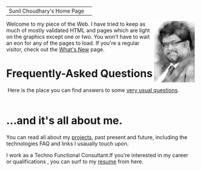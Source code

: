 <?xml version="1.0" encoding="ISO-8859-1"?>
<!DOCTYPE html PUBLIC "-//W3C//DTD XHTML 1.0 Transitional//EN" "http://www.w3.org/TR/xhtml1/DTD/xhtml1-transitional.dtd">
<html xmlns="http://www.w3.org/1999/xhtml">
<head>
  <link rev="made" href="mailto:sunil.choudhary@gmail.com"></link>
  <link rel="stylesheet" href="sitestyle.css" type="text/css"></link>
  <meta name="description" content="For regular visitors"></meta>
  <meta name="keywords" content=""></meta>
  <meta name="MSSmartTagsPreventParsing" content="TRUE"></meta>
  <title>Sunil Choudhary's website</title>
</head>
<body>
<div id="Header">
<table summary="Canned page header" cellpadding="0" width="100%">
  <tbody>
    <tr>
      <td align="left">Sunil Choudhary's Home Page</td>
      <td align="right">
      </td>
    </tr>
  </tbody>
</table>
</div>
<div id="Content">
<div style="text-align: right;"> </div>
<div style="margin-left: 160px; text-align: center;"><img title="Hi"
 alt="Picture of Sunil Choudhary" src="bw.gif"
 style="width: 110px; height: 165px;" align="right"></img></div>
<p>Welcome to my piece of the Web. I have tried to keep as much of
mostly
validated HTML and pages which are light on the graphics except one
or two. You won't have to wait an eon for any of the pages to load.
If you're a regular visitor, check out the <a href="whatsnew.html">What's
New</a> page.</p>
<p><a href="http://www.anybrowser.org/campaign/"> </a></p>
<h1>Frequently-Asked Questions</h1>
<p>&nbsp;Here is the place you can find answers to some <a
 href="FAQ.html">very usual questions</a>.&nbsp;&nbsp; &nbsp;<br></br>
</p>
<h1>...and it's all about me.</h1>
<p>You can read all about my <a href="project.html">projects</a>, past
present
and future, including the technologies FAQ and links I usaually touch
upon.</p>
<p>I work as a Techno Functional Consultant.If you're
interested in my career or qualifications , you can surf to my <a
 href="resume.html">resume</a> from here.</p>
<p>&nbsp;</p>
</div>



</body>
</html>
